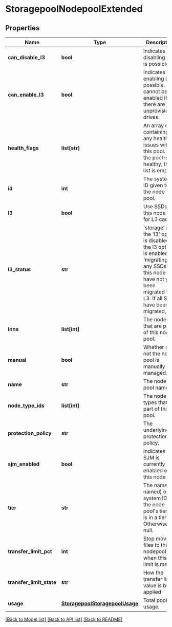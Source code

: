 # StoragepoolNodepoolExtended

## Properties
Name | Type | Description | Notes
------------ | ------------- | ------------- | -------------
**can_disable_l3** | **bool** | Indicates if disabling L3 is possible. | 
**can_enable_l3** | **bool** | Indicates if enabling L3 is possible. L3 cannot be enabled if there are unprovisioned drives. | 
**health_flags** | **list[str]** | An array of containing any health issues with this pool.  If the pool is healthy, the list is empty. | [optional] 
**id** | **int** | The system ID given to the node pool. | 
**l3** | **bool** | Use SSDs in this node pool for L3 cache. | 
**l3_status** | **str** | &#39;storage&#39; if the &#39;l3&#39; option is disabled. If the l3 option is enabled, &#39;migrating&#39; if any SSDs in this node pool have not yet been migrated to L3. If all SSDs have been migrated, &#39;l3&#39;. | 
**lnns** | **list[int]** | The nodes that are part of this node pool. | 
**manual** | **bool** | Whether or not the node pool is manually managed. | 
**name** | **str** | The node pool name. | 
**node_type_ids** | **list[int]** | The node types that are part of this pool. | 
**protection_policy** | **str** | The underlying protection policy. | [optional] 
**sjm_enabled** | **bool** | Indicates if SJM is currently enabled on this node pool | 
**tier** | **str** | The name (if named) or system ID of the node pool&#39;s tier, if it is in a tier. Otherwise null. | [optional] 
**transfer_limit_pct** | **int** | Stop moving files to this nodepool when this limit is met | [optional] 
**transfer_limit_state** | **str** | How the transfer limit value is being applied | [optional] 
**usage** | [**StoragepoolStoragepoolUsage**](StoragepoolStoragepoolUsage.md) | Total pool usage. | [optional] 

[[Back to Model list]](../README.md#documentation-for-models) [[Back to API list]](../README.md#documentation-for-api-endpoints) [[Back to README]](../README.md)


